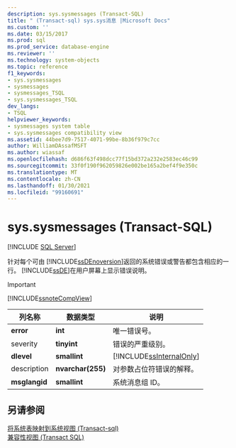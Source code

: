 ```yaml
---
description: sys.sysmessages (Transact-SQL)
title: " (Transact-sql) sys.sys消息 |Microsoft Docs"
ms.custom: ''
ms.date: 03/15/2017
ms.prod: sql
ms.prod_service: database-engine
ms.reviewer: ''
ms.technology: system-objects
ms.topic: reference
f1_keywords:
- sys.sysmessages
- sysmessages
- sysmessages_TSQL
- sys.sysmessages_TSQL
dev_langs:
- TSQL
helpviewer_keywords:
- sysmessages system table
- sys.sysmessages compatibility view
ms.assetid: 44bee7d9-7517-4071-99be-8b36f979c7cc
author: WilliamDAssafMSFT
ms.author: wiassaf
ms.openlocfilehash: d686f63f498dcc77f15bd372a232e2583ec46c99
ms.sourcegitcommit: 33f0f190f962059826e002be165a2bef4f9e350c
ms.translationtype: MT
ms.contentlocale: zh-CN
ms.lasthandoff: 01/30/2021
ms.locfileid: "99160691"
---
```

# <a name="syssysmessages-transact-sql"></a>sys.sysmessages (Transact-SQL)
[!INCLUDE [SQL Server](../../includes/applies-to-version/sqlserver.md)]

  针对每个可由 [!INCLUDE[ssDEnoversion](../../includes/ssdenoversion-md.md)]返回的系统错误或警告都包含相应的一行。 [!INCLUDE[ssDE](../../includes/ssde-md.md)]在用户屏幕上显示错误说明。  
  
> [!IMPORTANT]  
>  [!INCLUDE[ssnoteCompView](../../includes/ssnotecompview-md.md)]  
  
|列名称|数据类型|说明|  
|-----------------|---------------|-----------------|  
|**error**|**int**|唯一错误号。|  
|severity |**tinyint**|错误的严重级别。|  
|**dlevel**|**smallint**|[!INCLUDE[ssInternalOnly](../../includes/ssinternalonly-md.md)]|  
|description|**nvarchar(255)**|对参数占位符错误的解释。|  
|**msglangid**|**smallint**|系统消息组 ID。|  
  
## <a name="see-also"></a>另请参阅  
 [将系统表映射到系统视图 &#40;Transact-sql&#41;](../../relational-databases/system-tables/mapping-system-tables-to-system-views-transact-sql.md)   
 [兼容性视图 (Transact SQL)](~/relational-databases/system-compatibility-views/system-compatibility-views-transact-sql.md)  
  
  
